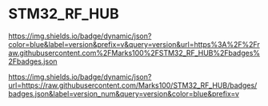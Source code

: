 # STM32_RF_HUB

https://img.shields.io/badge/dynamic/json?color=blue&label=version&prefix=v&query=version&url=https%3A%2F%2Fraw.githubusercontent.com%2FMarks100%2FSTM32_RF_HUB%2Fbadges%2Fbadges.json

https://img.shields.io/badge/dynamic/json?url=https://raw.githubusercontent.com/Marks100/STM32_RF_HUB/badges/badges.json&label=version_num&query=version&color=blue&prefix=v
